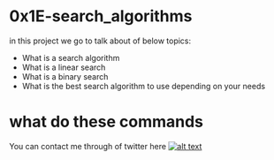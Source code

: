 # 0x1E-search_algorithms

in this project we go to talk about of below topics:

* What is a search algorithm
* What is a linear search
* What is a binary search
* What is the best search algorithm to use depending on your needs

# what do these commands
    
You can contact me through of twitter here [![alt text](https://cdn.icon-icons.com/icons2/1254/PNG/128/1495494667-jd13_84467.png)](https://twitter.com/Near_Fuentes")
